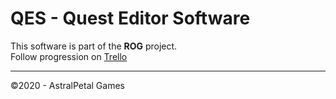 # QES - Quest Editor Software

This software is part of the **ROG** project.  
Follow progression on [Trello](https://trello.com/invite/b/0kqloa4Q/32e43e823a569dc4292e78b2e9930efb/quest-editing-software)
***

©2020 - AstralPetal Games

